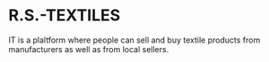 # R.S.-TEXTILES
IT is a plaltform where people can sell and buy textile products from manufacturers as well as from local sellers.
